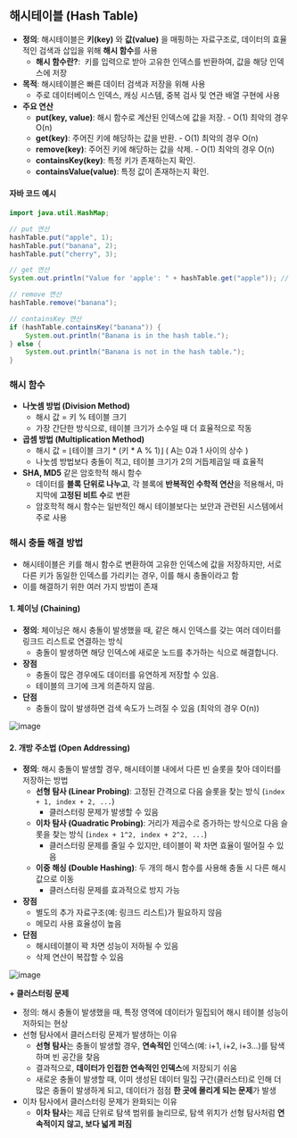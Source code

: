
## 해시테이블 (Hash Table)

-   **정의**: 해시테이블은 **키(key)** 와 **값(value)** 을 매핑하는 자료구조로, 데이터의 효율적인 검색과 삽입을 위해 **해시 함수**를 사용
    -   **해시 함수란?**:  키를 입력으로 받아 고유한 인덱스를 반환하여, 값을 해당 인덱스에 저장
-   **목적**: 해시테이블은 빠른 데이터 검색과 저장을 위해 사용
    -   주로 데이터베이스 인덱스, 캐싱 시스템, 중복 검사 및 연관 배열 구현에 사용
-   **주요 연산**
    -   **put(key, value)**: 해시 함수로 계산된 인덱스에 값을 저장. - O(1) 최악의 경우 O(n)
    -   **get(key)**: 주어진 키에 해당하는 값을 반환. - O(1) 최악의 경우 O(n)
    -   **remove(key)**: 주어진 키에 해당하는 값을 삭제. - O(1) 최악의 경우 O(n)
    -   **containsKey(key)**: 특정 키가 존재하는지 확인.
    -   **containsValue(value)**: 특정 값이 존재하는지 확인.

#### 자바 코드 예시

```Java
import java.util.HashMap;

// put 연산
hashTable.put("apple", 1);
hashTable.put("banana", 2);
hashTable.put("cherry", 3);

// get 연산
System.out.println("Value for 'apple': " + hashTable.get("apple")); // 1

// remove 연산
hashTable.remove("banana");

// containsKey 연산
if (hashTable.containsKey("banana")) {
    System.out.println("Banana is in the hash table.");
} else {
    System.out.println("Banana is not in the hash table.");
}
```

### 해시 함수

-   **나눗셈 방법 (Division Method)**
    -   해시 값 = 키 % 테이블 크기
    -   가장 간단한 방식으로, 테이블 크기가 소수일 때 더 효율적으로 작동
-   **곱셈 방법 (Multiplication Method)**
    -   해시 값 = ⌊테이블 크기 \* (키 \* A % 1)⌋ ( A는 0과 1 사이의 상수 )
    -   나눗셈 방법보다 충돌이 적고, 테이블 크기가 2의 거듭제곱일 때 효율적
-   **SHA, MD5** 같은 암호학적 해시 함수
    -   데이터를 **블록 단위로 나누고**, 각 블록에 **반복적인 수학적 연산**을 적용해서, 마지막에 **고정된 비트 수**로 변환
    -   암호학적 해시 함수는 일반적인 해시 테이블보다는 보안과 관련된 시스템에서 주로 사용

### 해시 충돌 해결 방법

-   해시테이블은 키를 해시 함수로 변환하여 고유한 인덱스에 값을 저장하지만, 서로 다른 키가 동일한 인덱스를 가리키는 경우, 이를 해시 충돌이라고 함
-   이를 해결하기 위한 여러 가지 방법이 존재

#### 1\. 체이닝 (Chaining)

-   **정의**: 체이닝은 해시 충돌이 발생했을 때, 같은 해시 인덱스를 갖는 여러 데이터를 링크드 리스트로 연결하는 방식
    -   충돌이 발생하면 해당 인덱스에 새로운 노드를 추가하는 식으로 해결합니다.
-   **장점**
    -   충돌이 많은 경우에도 데이터를 유연하게 저장할 수 있음.
    -   테이블의 크기에 크게 의존하지 않음.
-   **단점**
    -   충돌이 많이 발생하면 검색 속도가 느려질 수 있음 (최악의 경우 O(n))

![image](https://github.com/user-attachments/assets/1881e287-42b9-4d95-92a6-698a2c3865e5)
#### 2\. 개방 주소법 (Open Addressing)

-   **정의**: 해시 충돌이 발생할 경우, 해시테이블 내에서 다른 빈 슬롯을 찾아 데이터를 저장하는 방법
    -   **선형 탐사 (Linear Probing)**: 고정된 간격으로 다음 슬롯을 찾는 방식 (`index + 1, index + 2, ...`)
        -   클러스터링 문제가 발생할 수 있음
    -   **이차 탐사 (Quadratic Probing)**: 거리가 제곱수로 증가하는 방식으로 다음 슬롯을 찾는 방식 (`index + 1^2, index + 2^2, ...`)
        -   클러스터링 문제를 줄일 수 있지만, 테이블이 꽉 차면 효율이 떨어질 수 있음
    -   **이중 해싱 (Double Hashing)**: 두 개의 해시 함수를 사용해 충돌 시 다른 해시 값으로 이동
        -   클러스터링 문제를 효과적으로 방지 가능
-   **장점**
    -   별도의 추가 자료구조(예: 링크드 리스트)가 필요하지 않음
    -   메모리 사용 효율성이 높음
-   **단점**
    -   해시테이블이 꽉 차면 성능이 저하될 수 있음
    -   삭제 연산이 복잡할 수 있음

![image](https://github.com/user-attachments/assets/cacf1f9d-4614-490a-863e-68e6339d1eb2)

**\+ 클러스터링 문제**

-   정의: 해시 충돌이 발생했을 때, 특정 영역에 데이터가 밀집되어 해시 테이블 성능이 저하되는 현상
-   선형 탐사에서 클러스터링 문제가 발생하는 이유
    -   **선형 탐사**는 충돌이 발생할 경우, **연속적인** 인덱스(예: i+1, i+2, i+3...)를 탐색하며 빈 공간을 찾음
    -   결과적으로, **데이터가 인접한 연속적인 인덱스**에 저장되기 쉬움
    -   새로운 충돌이 발생할 때, 이미 생성된 데이터 밀집 구간(클러스터)로 인해 더 많은 충돌이 발생하게 되고, 데이터가 점점 **한 곳에 몰리게 되는 문제**가 발생
-   이차 탐사에서 클러스터링 문제가 완화되는 이유
    -   **이차 탐사**는 제곱 단위로 탐색 범위를 늘리므로, 탐색 위치가 선형 탐사처럼 **연속적이지 않고, 보다 넓게 퍼짐**